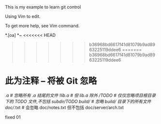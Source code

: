 This is my example to learn git control


Using Vim to edit.

To get more help, see Vim command.


*.[oa]
*~
<<<<<<< HEAD
>>>>>>> b36968bd6617f41d81079b9ad8963225119ddee6
=======
>>>>>>> b36968bd6617f41d81079b9ad8963225119ddee6
# 此为注释 – 将被 Git 忽略
*.a # 忽略所有 .a 结尾的文件
!lib.a # 但 lib.a 除外
/TODO # 仅仅忽略项目根目录下的 TODO 文件,不包括 subdir/TODO 
build/ # 忽略 build/ 目录下的所有文件
doc/*.txt # 会忽略 doc/notes.txt 但不包括 doc/server/arch.txt



fixed 01